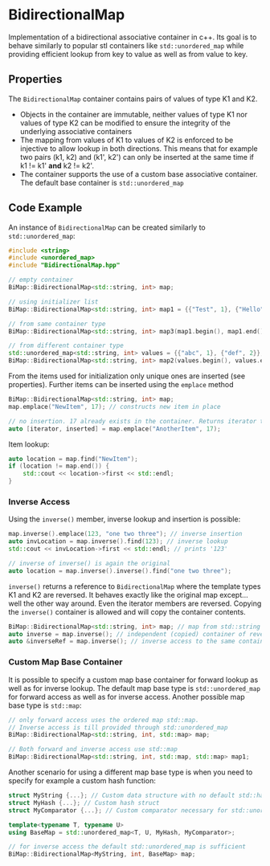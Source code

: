 # BidirectionalMap
Implementation of a bidirectional associative container in c++. Its goal is to behave
similarly to popular stl containers like `std::unordered_map` while providing efficient
lookup from key to value as well as from value to key.
## Properties
The `BidirectionalMap` container contains pairs of values of type K1 and K2.
* Objects in the container are immutable, neither values of type K1 nor values of type
  K2 can be modified to ensure the integrity of the underlying associative containers
* The mapping from values of K1 to values of K2 is enforced to be injective to allow lookup
  in both directions. This means that for example two pairs (k1, k2) and (k1', k2') can
  only be inserted at the same time if k1 != k1' **and** k2 != k2'.
* The container supports the use of a custom base associative container. The default base
  container is `std::unordered_map`
  
## Code Example
An instance of `BidirectionalMap` can be created similarly to `std::unordered_map`:
```c++
#include <string>
#include <unordered_map>
#include "BidirectionalMap.hpp"

// empty container
BiMap::BidirectionalMap<std::string, int> map;

// using initializer list
BiMap::BidirectionalMap<std::string, int> map1 = {{"Test", 1}, {"Hello", 2}}; 

// from same container type
BiMap::BidirectionalMap<std::string, int> map3(map1.begin(), map1.end());

// from different container type
std::unordered_map<std::string, int> values = {{"abc", 1}, {"def", 2}};
BiMap::BidirectionalMap<std::string, int> map2(values.begin(), values.end());
```
From the items used for initialization only unique ones are inserted (see properties).
Further items can be inserted using the `emplace` method
```c++
BiMap::BidirectionalMap<std::string, int> map;
map.emplace("NewItem", 17); // constructs new item in place

// no insertion. 17 already exists in the container. Returns iterator to ("NewItem", 17)
auto [iterator, inserted] = map.emplace("AnotherItem", 17);
```
Item lookup:
```c++
auto location = map.find("NewItem");
if (location != map.end()) {
    std::cout << location->first << std::endl;
}
```

### Inverse Access
Using the `inverse()` member, inverse lookup and insertion is possible:
```c++
map.inverse().emplace(123, "one two three"); // inverse insertion
auto invLocation = map.inverse().find(123); // inverse lookup
std::cout << invLocation->first << std::endl; // prints '123'

// inverse of inverse() is again the original
auto location = map.inverse().inverse().find("one two three");
```
`inverse()` returns a reference to `BidirectionalMap` where the template types K1 and K2
are reversed. It behaves exactly like the original map except... well the other way around.
Even the iterator members are reversed. Copying the `inverse()` container is allowed and
will copy the container contents.
```c++
BiMap::BidirectionalMap<std::string, int> map; // map from std::string -> int
auto inverse = map.inverse(); // independent (copied) container of reversed type (int -> string)
auto &inverseRef = map.inverse(); // inverse access to the same container
```

### Custom Map Base Container
It is possible to specify a custom map base container for forward lookup as well as for
inverse lookup. The default map base type is `std::unordered_map` for forward access as
well as for inverse access. Another possible map base type is `std::map`:
```c++
// only forward access uses the ordered map std::map.
// Inverse access is till provided through std::unordered_map
BiMap::BidirectionalMap<std::string, int, std::map> map;

// Both forward and inverse access use std::map
BiMap::BidirectionalMap<std::string, int, std::map, std::map> map1;
```
Another scenario for using a different map base type is when you need to specify for
example a custom hash function:
```c++
struct MyString {...}; // Custom data structure with no default std::hash specialization
struct MyHash {...}; // Custom hash struct
struct MyComparator {...}; // Custom comparator necessary for std::unordered_map

template<typename T, typename U>
using BaseMap = std::unordered_map<T, U, MyHash, MyComparator>;

// for inverse access the default std::unordered_map is sufficient
BiMap::BidirectionalMap<MyString, int, BaseMap> map;
```
